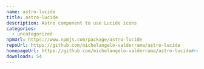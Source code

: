 ```yaml
---
name: astro-lucide
title: astro-lucide
description: Astro component to use Lucide icons
categories:
  - uncategorized
npmUrl: https://www.npmjs.com/package/astro-lucide
repoUrl: https://github.com/michelangelo-valderrama/astro-lucide
homepageUrl: https://github.com/michelangelo-valderrama/astro-lucide#readme
downloads: 54
---
```

